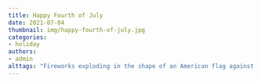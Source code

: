 ```yaml
---
title: Happy Fourth of July
date: 2021-07-04
thumbnail: img/happy-fourth-of-july.jpg
categories:
- holiday
authors:
- admin
alttags: "Fireworks exploding in the shape of an American flag against a black background, symbolizing patriotism and national celeb..."
---
```

